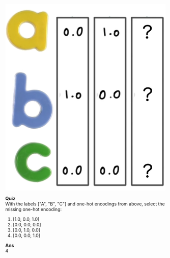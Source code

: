 ![image](../data/L12_20.png)

**Quiz**  
With the labels ["A", "B", "C"] and one-hot encodings from above, select the missing one-hot encoding:
1. [1.0, 0.0, 1.0]
2. [0.0, 0.0, 0.0]
3. [0.0, 1.0, 0.0]
4. [0.0, 0.0, 1.0]

**Ans**  
4
